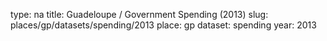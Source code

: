 type: na
title: Guadeloupe / Government Spending (2013)
slug: places/gp/datasets/spending/2013
place: gp
dataset: spending
year: 2013
